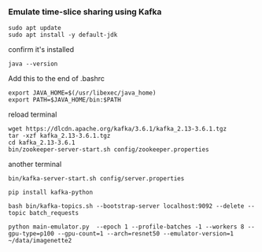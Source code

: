 ### Emulate time-slice sharing using Kafka


```
sudo apt update
sudo apt install -y default-jdk
```

confirm it's installed
```
java --version
```


Add this to the end of .bashrc

```
export JAVA_HOME=$(/usr/libexec/java_home)
export PATH=$JAVA_HOME/bin:$PATH
```

reload terminal





```
wget https://dlcdn.apache.org/kafka/3.6.1/kafka_2.13-3.6.1.tgz
tar -xzf kafka_2.13-3.6.1.tgz
cd kafka_2.13-3.6.1
bin/zookeeper-server-start.sh config/zookeeper.properties
```

another terminal

```
bin/kafka-server-start.sh config/server.properties
```

```
pip install kafka-python
```


```
bash bin/kafka-topics.sh --bootstrap-server localhost:9092 --delete --topic batch_requests
```



```
python main-emulator.py  --epoch 1 --profile-batches -1 --workers 8 --gpu-type=p100 --gpu-count=1 --arch=resnet50 --emulator-version=1 ~/data/imagenette2
```
